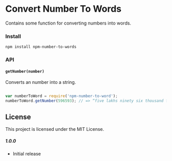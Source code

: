 # Convert Number To Words
Contains some function for converting numbers into words.


### Install
`npm install npm-number-to-words`


### API

#### `getNumber(number)`
Converts an number into a string.
```js

var numberToWord = require('npm-number-to-word');
numberToWord.getNumber(596593); // => “five lakhs ninety six thousand five hundred ninety three”
```

## License
This project is licensed under the MIT License.

##### 1.0.0
- Initial release
